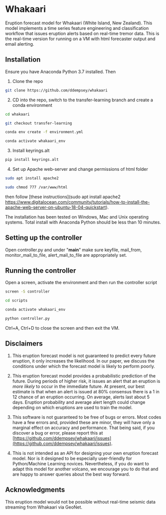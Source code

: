 # Whakaari
Eruption forecast model for Whakaari (White Island, New Zealand). This model implements a time series feature engineering and classification workflow that issues eruption alerts based on real-time tremor data. This is the real-time version for running on a VM with html forecaster output and email alerting.

## Installation

Ensure you have Anaconda Python 3.7 installed. Then

1. Clone the repo

```bash
git clone https://github.com/ddempsey/whakaari
```

2. CD into the repo, switch to the transfer-learning branch and create a conda environment

```bash
cd whakaari

git checkout transfer-learning

conda env create -f environment.yml

conda activate whakaari_env
```

3. Install keyrings.alt

```bash
pip install keyrings.alt
```

4. Set up Apache web-server and change permissions of html folder

```bash
sudo apt install apache2

sudo chmod 777 /var/www/html
```

then follow [these instructions](sudo apt install apache2 https://www.digitalocean.com/community/tutorials/how-to-install-the-apache-web-server-on-ubuntu-18-04-quickstart). 

The installation has been tested on Windows, Mac and Unix operating systems. Total install with Anaconda Python should be less than 10 minutes.

## Setting up the controller
Open controller.py and under "__main__" make sure keyfile, mail_from, monitor_mail_to_file, alert_mail_to_file are appropriately set.

## Running the controller
Open a screen, activate the environment and then run the controller script
```bash
screen -S controller

cd scripts

conda activate whakaari_env

python controller.py
```

Ctrl+A, Ctrl+D to close the screen and then exit the VM.

## Disclaimers
1. This eruption forecast model is not guaranteed to predict every future eruption, it only increases the likelihood. In our paper, we discuss the conditions under which the forecast model is likely to perform poorly.

2. This eruption forecast model provides a probabilistic prediction of the future. During periods of higher risk, it issues an alert that an eruption is *more likely* to occur in the immediate future. At present, our best estimate is that when an alert is issued at 80% consensus there is a 1 in 12 chance of an eruption occurring. On average, alerts last about 5 days. Eruption probability and average alert length could change depending on which eruptions are used to train the model.

3. This software is not guaranteed to be free of bugs or errors. Most codes have a few errors and, provided these are minor, they will have only a marginal effect on accuracy and performance. That being said, if you discover a bug or error, please report this at [https://github.com/ddempsey/whakaari/issues](https://github.com/ddempsey/whakaari/issues).

4. This is not intended as an API for designing your own eruption forecast model. Nor is it designed to be especially user-friendly for Python/Machine Learning novices. Nevertheless, if you do want to adapt this model for another volcano, we encourage you to do that and are happy to answer queries about the best way forward. 

## Acknowledgments
This eruption model would not be possible without real-time seismic data streaming from Whakaari via GeoNet.

